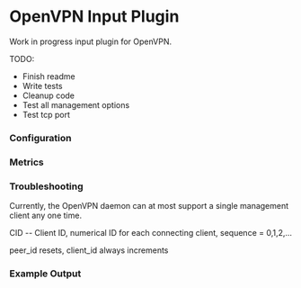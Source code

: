 # OpenVPN Input Plugin

Work in progress input plugin for OpenVPN.

TODO:
- Finish readme
- Write tests
- Cleanup code
- Test all management options
- Test tcp port

### Configuration

### Metrics

### Troubleshooting

Currently, the OpenVPN daemon can at most support a single management client
any one time.

CID --  Client ID, numerical ID for each connecting client, sequence = 0,1,2,...

peer_id resets, client_id always increments

### Example Output

